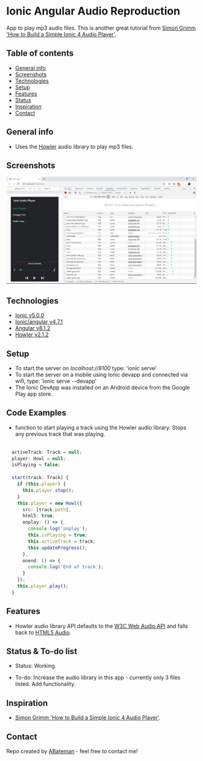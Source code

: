 # Ionic Angular Audio Reproduction

App to play mp3 audio files. This is another great tutorial from [Simon Grimm 'How to Build a Simple Ionic 4 Audio Player'](https://www.youtube.com/watch?v=d_rKawKDq58).

## Table of contents

* [General info](#general-info)
* [Screenshots](#screenshots)
* [Technologies](#technologies)
* [Setup](#setup)
* [Features](#features)
* [Status](#status)
* [Inspiration](#inspiration)
* [Contact](#contact)

## General info

* Uses the [Howler](https://www.npmjs.com/package/howler) audio library to play mp3 files.

## Screenshots

![screenshot](./img/audio-player.png)

## Technologies

* [Ionic v5.0.0](https://ionicframework.com/)
* [Ionic/angular v4.7.1](https://ionicframework.com/)
* [Angular v8.1.2](https://angular.io/)
* [Howler v2.1.2](https://www.npmjs.com/package/howler)

## Setup

* To start the server on _localhost://8100_ type: 'ionic serve'
* To start the server on a mobile using Ionic devapp and connected via wifi, type: 'ionic serve --devapp'
* The Ionic DevApp was installed on an Android device from the Google Play app store.

## Code Examples

* function to start playing a track using the Howler audio library. Stops any previous track that was playing.

```typescript

  activeTrack: Track = null;
  player: Howl = null;
  isPlaying = false;

  start(track: Track) {
    if (this.player) {
      this.player.stop();
    }
    this.player = new Howl({
      src: [track.path],
      html5: true,
      onplay: () => {
        console.log('onplay');
        this.isPlaying = true;
        this.activeTrack = track;
        this.updateProgress();
      },
      onend: () => {
        console.log('End of track');
      }
    });
    this.player.play();
  }
```

## Features

* Howler audio library API defaults to the [W3C Web Audio API](https://webaudio.github.io/web-audio-api/) and falls back to [HTML5 Audio](https://html.spec.whatwg.org/multipage/media.html#the-audio-element).

## Status & To-do list

* Status: Working.

* To-do: Increase the audio library in this app - currently only 3 files listed. Add functionality.

## Inspiration

* [Simon Grimm 'How to Build a Simple Ionic 4 Audio Player'](https://www.youtube.com/watch?v=d_rKawKDq58).

## Contact

Repo created by [ABateman](https://www.andrewbateman.org) - feel free to contact me!
